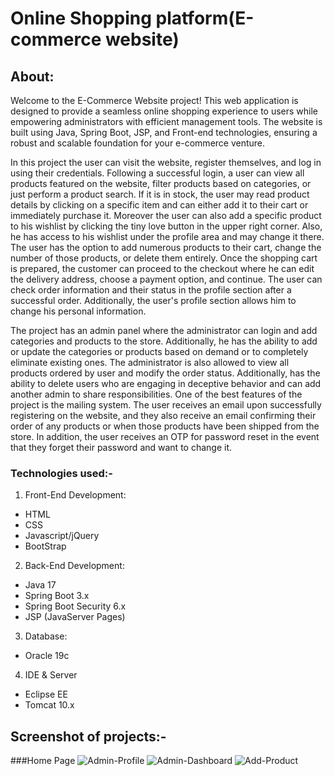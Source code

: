 # Online Shopping platform(E-commerce website)
## About:
Welcome to the E-Commerce Website project! This web application is designed to provide a seamless online shopping experience to users while empowering administrators with efficient management tools. The website is built using Java, Spring Boot, JSP, and Front-end technologies, ensuring a robust and scalable foundation for your e-commerce venture.
  
In this project the user can visit the website, register themselves, and log in using their credentials. Following a successful login, a user can view all products featured on the website, filter products based on categories, or just perform a product search. If it is in stock, the user may read product details by clicking on a specific item and can either add it to their cart or immediately purchase it. Moreover the user can also add a specific product to his wishlist by clicking the tiny love button in the upper right corner. Also, he has access to his wishlist under the profile area and may change it there. The user has the option to add numerous products to their cart, change the number of those products, or delete them entirely. Once the shopping cart is prepared, the customer can proceed to the checkout where he can edit the delivery address, choose a payment option, and continue. The user can check order information and their status in the profile section after a successful order. Additionally, the user's profile section allows him to change his personal information.

The project has an admin panel where the administrator can login and add categories and products to the store. Additionally, he has the ability to add or update the categories or products based on demand or to completely eliminate existing ones. The administrator is also allowed to view all products ordered by user and modify the order status. Additionally, has the ability to delete users who are engaging in deceptive behavior and can add another admin to share responsibilities.
One of the best features of the project is the mailing system. The user receives an email upon successfully registering on the website, and they also receive an email confirming their order of any products or when those products have been shipped from the store. In addition, the user receives an OTP for password reset in the event that they forget their password and want to change it.

### Technologies used:-
1. Front-End Development:
- HTML
- CSS
- Javascript/jQuery
- BootStrap

2. Back-End Development:
- Java 17
-	Spring Boot 3.x
-	Spring Boot Security 6.x
-	JSP (JavaServer Pages)

3. Database:
- Oracle 19c

4. IDE & Server
- Eclipse EE
- Tomcat 10.x

## Screenshot of projects:-
###Home Page
![Admin-Profile](https://github.com/user-attachments/assets/9b52304b-f435-49ee-8f87-ecb6d1485d49)
![Admin-Dashboard](https://github.com/user-attachments/assets/f886ccbb-c32a-4f26-b49a-1afaf990fb4b)
![Add-Product](https://github.com/user-attachments/assets/373cb571-9474-4949-8b86-b6056fecca17)



